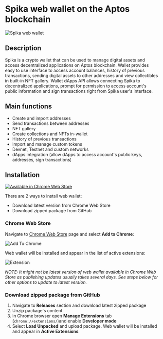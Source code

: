 # Spika web wallet on the Aptos blockchain

![Spika web wallet](https://github.com/SpikaApp/spika-extension/raw/main/assets/header.png)

## **Description**

Spika is a crypto wallet that can be used to manage digital assets and access decentralized applications on Aptos blockchain.
Wallet provides easy to use interface to access account balances, history of previous transactions, sending digital assets to other addresses and view collectibles in built-in NFT gallery.
Wallet dApps API allows connecting Spika to decentralized applications, prompt for permission to access account's public information and sign transactions right from Spika user's interface.

## **Main functions**
- Create and import addresses
- Send transactions between addresses
- NFT gallery
- Create collections and NFTs in-wallet
- History of previous transactions
- Import and manage custom tokens
- Devnet, Testnet and custom networks
- dApps integration (allow dApps to access account's public keys, addresses, sign transactions)

## **Installation**

[![Available in Chrome Web Store](https://github.com/SpikaApp/spika-extension/raw/main/assets/chrome_web_store.png)](https://chrome.google.com/webstore/detail/spika/fadkojdgchhfkdkklllhcphknohbmjmb)

There are 2 ways to install web wallet:

- Download latest version from Chrome Web Store
- Download zipped package from GitHub

### **Chrome Web Store**

Navigate to [Chrome Web Store](https://chrome.google.com/webstore/detail/spika/fadkojdgchhfkdkklllhcphknohbmjmb) page and select **Add to Chrome**:

![Add To Chrome](https://github.com/SpikaApp/spika-extension/raw/main/assets/add_to_chrome.png)

Web wallet will be installed and appear in the list of active extensions:

![Extension](https://github.com/SpikaApp/spika-extension/raw/main/assets/extension.png)

_NOTE: It might not be latest version of web wallet available in Chrome Web Store as publishing updates usually takes several days. See steps below for other options to update to latest version._

### **Download zipped package from GitHub**

1. Navigate to **Releases** section and download latest zipped package
2. Unzip package's content
3. In Chrome browser open **Manage Extensions** tab (`chrome://extensions/`)and enable **Developer mode**
4. Select **Load Unpacked** and upload package. Web wallet will be installed and appear in **Active Extensions**
